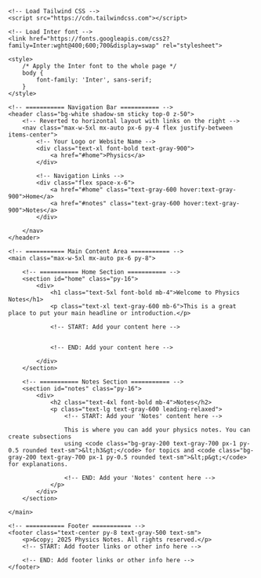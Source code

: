<!DOCTYPE html>
<html lang="en" class="scroll-smooth">
<head>
    <meta charset="UTF-8">
    <meta name="viewport" content="width=device-width, initial-scale=1.0">
    <title>Physics</title>
    
    <!-- Load Tailwind CSS -->
    <script src="https://cdn.tailwindcss.com"></script>
    
    <!-- Load Inter font -->
    <link href="https://fonts.googleapis.com/css2?family=Inter:wght@400;600;700&display=swap" rel="stylesheet">
    
    <style>
        /* Apply the Inter font to the whole page */
        body {
            font-family: 'Inter', sans-serif;
        }
    </style>
    
</head>
<body class="bg-white text-gray-800">

    <!-- =========== Navigation Bar =========== -->
    <header class="bg-white shadow-sm sticky top-0 z-50">
        <!-- Reverted to horizontal layout with links on the right -->
        <nav class="max-w-5xl mx-auto px-6 py-4 flex justify-between items-center">
            <!-- Your Logo or Website Name -->
            <div class="text-xl font-bold text-gray-900">
                <a href="#home">Physics</a>
            </div>
            
            <!-- Navigation Links -->
            <div class="flex space-x-6">
                <a href="#home" class="text-gray-600 hover:text-gray-900">Home</a>
                <a href="#notes" class="text-gray-600 hover:text-gray-900">Notes</a>
            </div>
            
        </nav>
    </header>

    <!-- =========== Main Content Area =========== -->
    <main class="max-w-5xl mx-auto px-6 py-8">

        <!-- =========== Home Section =========== -->
        <section id="home" class="py-16">
            <div>
                <h1 class="text-5xl font-bold mb-4">Welcome to Physics Notes</h1>
                <p class="text-xl text-gray-600 mb-6">This is a great place to put your main headline or introduction.</p>
                
                <!-- START: Add your content here -->
                
                
                <!-- END: Add your content here -->
                
            </div>
        </section>

        <!-- =========== Notes Section =========== -->
        <section id="notes" class="py-16">
            <div>
                <h2 class="text-4xl font-bold mb-4">Notes</h2>
                <p class="text-lg text-gray-600 leading-relaxed">
                    <!-- START: Add your 'Notes' content here -->
                    
                    This is where you can add your physics notes. You can create subsections
                    using <code class="bg-gray-200 text-gray-700 px-1 py-0.5 rounded text-sm">&lt;h3&gt;</code> for topics and <code class="bg-gray-200 text-gray-700 px-1 py-0.5 rounded text-sm">&lt;p&gt;</code> for explanations.
                    
                    <!-- END: Add your 'Notes' content here -->
                </p>
            </div>
        </section>

    </main>

    <!-- =========== Footer =========== -->
    <footer class="text-center py-8 text-gray-500 text-sm">
        <p>&copy; 2025 Physics Notes. All rights reserved.</p>
        <!-- START: Add footer links or other info here -->
        
        <!-- END: Add footer links or other info here -->
    </footer>

</body>
</html>

